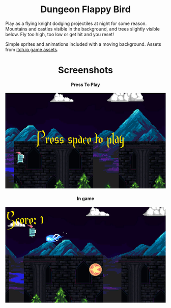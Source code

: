 <h1 align="center">Dungeon Flappy Bird</h1>
<p>Play as a flying knight dodging projectiles at night for some reason. Mountains and castles visible in the background, and trees slightly visible below. Fly too high, too low or get hit and you reset!

</p>
Simple sprites and animations included with a moving background.
Assets from <a href="https://itch.io/game-assets" target="_blank">itch.io game assets</a>.

<h1 align="center">Screenshots</h1>
<div align="center">
  <h4>Press To Play</h4>
    <img src="DungeonFlappyBird1.png" alt="Press to play" width="600" height="300" style="object-fit: cover; margin-right: 10px">
  <h4>In game</h4>
    <img src="DungeonFlappyBird2.png" alt="In game" width="600" height="300" style="object-fit: cover;">
</div>
